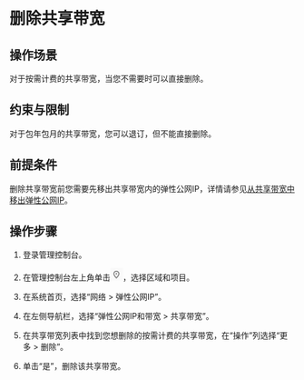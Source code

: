 # 删除共享带宽<a name="vpc010009"></a>

## 操作场景<a name="section15598193716333"></a>

对于按需计费的共享带宽，当您不需要时可以直接删除。

## 约束与限制<a name="section423219122013"></a>

对于包年包月的共享带宽，您可以退订，但不能直接删除。

## 前提条件<a name="section5663111917433"></a>

删除共享带宽前您需要先移出共享带宽内的弹性公网IP，详情请参见[从共享带宽中移出弹性公网IP](从共享带宽中移出弹性公网IP.md)。

## 操作步骤<a name="section67201052194510"></a>

1.  登录管理控制台。

1.  在管理控制台左上角单击![](figures/icon-region.png)，选择区域和项目。
2.  在系统首页，选择“网络 \> 弹性公网IP”。
3.  在左侧导航栏，选择“弹性公网IP和带宽 \> 共享带宽”。
4.  在共享带宽列表中找到您想删除的按需计费的共享带宽，在“操作”列选择“更多 \> 删除”。
5.  单击“是”，删除该共享带宽。

